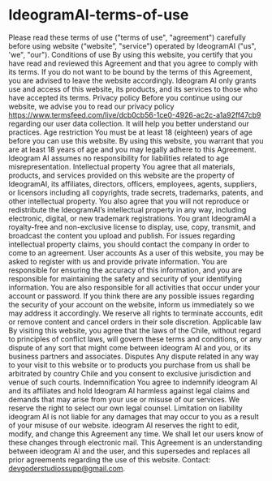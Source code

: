 # IdeogramAI-terms-of-use
Please read these terms of use ("terms of use", "agreement") carefully before using website (“website”, "service") operated by IdeogramAI ("us", 'we", "our").
Conditions of use
By using this website, you certify that you have read and reviewed this Agreement and that you agree to comply with its terms. If you do not want to be bound by the terms of this Agreement, you are advised to leave the website accordingly. Ideogram AI only grants use and access of this website, its products, and its services to those who have accepted its terms.
Privacy policy
Before you continue using our website, we advise you to read our privacy policy https://www.termsfeed.com/live/dcb0cb56-1ce0-4926-ac2c-a1a92ff47cb9 regarding our user data collection. It will help you better understand our practices.
Age restriction
You must be at least 18 (eighteen) years of age before you can use this website. By using this website, you warrant that you are at least 18 years of age and you may legally adhere to this Agreement. Ideogram AI assumes no responsibility for liabilities related to age misrepresentation.
Intellectual property
You agree that all materials, products, and services provided on this website are the property of IdeogramAI, its affiliates, directors, officers, employees, agents, suppliers, or licensors including all copyrights, trade secrets, trademarks, patents, and other intellectual property. You also agree that you will not reproduce or redistribute the IdeogramAI’s intellectual property in any way, including electronic, digital, or new trademark registrations.
You grant IdeogramAI a royalty-free and non-exclusive license to display, use, copy, transmit, and broadcast the content you upload and publish. For issues regarding intellectual property claims, you should contact the company in order to come to an agreement.
User accounts
As a user of this website, you may be asked to register with us and provide private information. You are responsible for ensuring the accuracy of this information, and you are responsible for maintaining the safety and security of your identifying information. You are also responsible for all activities that occur under your account or password.
If you think there are any possible issues regarding the security of your account on the website, inform us immediately so we may address it accordingly.
We reserve all rights to terminate accounts, edit or remove content and cancel orders in their sole discretion.
Applicable law
By visiting this website, you agree that the laws of the Chile, without regard to principles of conflict laws, will govern these terms and conditions, or any dispute of any sort that might come between ideogram AI and you, or its business partners and associates.
Disputes
Any dispute related in any way to your visit to this website or to products you purchase from us shall be arbitrated by country Chile and you consent to exclusive jurisdiction and venue of such courts.
Indemnification
You agree to indemnify ideogram AI and its affiliates and hold Ideogram AI harmless against legal claims and demands that may arise from your use or misuse of our services. We reserve the right to select our own legal counsel. 
Limitation on liability
ideogram AI is not liable for any damages that may occur to you as a result of your misuse of our website.
ideogram AI reserves the right to edit, modify, and change this Agreement any time. We shall let our users know of these changes through electronic mail. This Agreement is an understanding between ideogram AI and the user, and this supersedes and replaces all prior agreements regarding the use of this website.
Contact: devgoderstudiossupp@gmail.com.
